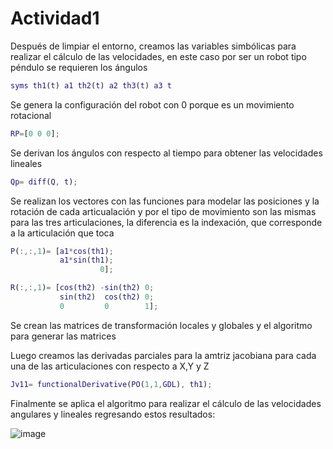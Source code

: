 # Actividad1

Después de limpiar el entorno, creamos las variables simbólicas para realizar el cálculo de las velocidades, en este caso por ser un robot tipo péndulo se requieren los ángulos 

``` matlab
syms th1(t) a1 th2(t) a2 th3(t) a3 t
```
Se genera la configuración del robot con 0 porque es un movimiento rotacional 

``` matlab
RP=[0 0 0];
```

Se derivan los ángulos con respecto al tiempo para obtener las velocidades lineales 

``` matlab
Qp= diff(Q, t);
``` 

Se realizan los vectores con las funciones para modelar las posiciones y la rotación de cada articualación y por el tipo de movimiento son las mismas para las tres articulaciones, la diferencia es la indexación, que corresponde a la articulación que toca 

``` matlab
P(:,:,1)= [a1*cos(th1);
           a1*sin(th1);
                    0];

R(:,:,1)= [cos(th2) -sin(th2) 0;
           sin(th2)  cos(th2) 0;
           0         0        1];
``` 

Se crean las matrices de transformación locales y globales y el algoritmo para generar las matrices

Luego creamos las derivadas parciales para la amtriz jacobiana para cada una de las articulaciones con respecto a X,Y y Z

``` matlab
Jv11= functionalDerivative(PO(1,1,GDL), th1);
``` 
Finalmente se aplica el algoritmo para realizar el cálculo de las velocidades angulares y lineales regresando estos resultados:

![image](https://user-images.githubusercontent.com/100874942/221391200-c28e2642-213a-43f1-aa3a-557a461ec73d.png)



